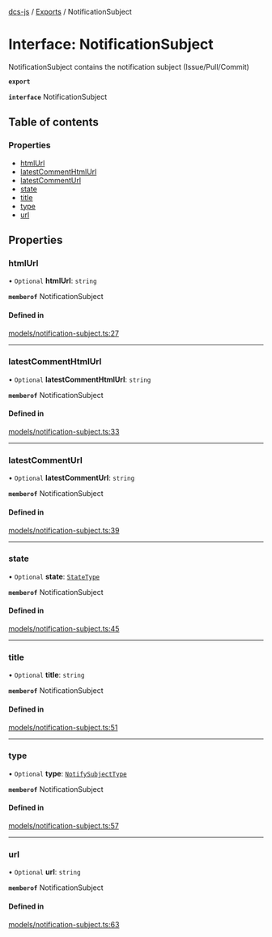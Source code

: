 [dcs-js](../README.md) / [Exports](../modules.md) / NotificationSubject

# Interface: NotificationSubject

NotificationSubject contains the notification subject (Issue/Pull/Commit)

**`export`**

**`interface`** NotificationSubject

## Table of contents

### Properties

- [htmlUrl](NotificationSubject.md#htmlurl)
- [latestCommentHtmlUrl](NotificationSubject.md#latestcommenthtmlurl)
- [latestCommentUrl](NotificationSubject.md#latestcommenturl)
- [state](NotificationSubject.md#state)
- [title](NotificationSubject.md#title)
- [type](NotificationSubject.md#type)
- [url](NotificationSubject.md#url)

## Properties

### <a id="htmlurl" name="htmlurl"></a> htmlUrl

• `Optional` **htmlUrl**: `string`

**`memberof`** NotificationSubject

#### Defined in

[models/notification-subject.ts:27](https://github.com/unfoldingWord/dcs-js/blob/c677a54/models/notification-subject.ts#L27)

___

### <a id="latestcommenthtmlurl" name="latestcommenthtmlurl"></a> latestCommentHtmlUrl

• `Optional` **latestCommentHtmlUrl**: `string`

**`memberof`** NotificationSubject

#### Defined in

[models/notification-subject.ts:33](https://github.com/unfoldingWord/dcs-js/blob/c677a54/models/notification-subject.ts#L33)

___

### <a id="latestcommenturl" name="latestcommenturl"></a> latestCommentUrl

• `Optional` **latestCommentUrl**: `string`

**`memberof`** NotificationSubject

#### Defined in

[models/notification-subject.ts:39](https://github.com/unfoldingWord/dcs-js/blob/c677a54/models/notification-subject.ts#L39)

___

### <a id="state" name="state"></a> state

• `Optional` **state**: [`StateType`](StateType.md)

**`memberof`** NotificationSubject

#### Defined in

[models/notification-subject.ts:45](https://github.com/unfoldingWord/dcs-js/blob/c677a54/models/notification-subject.ts#L45)

___

### <a id="title" name="title"></a> title

• `Optional` **title**: `string`

**`memberof`** NotificationSubject

#### Defined in

[models/notification-subject.ts:51](https://github.com/unfoldingWord/dcs-js/blob/c677a54/models/notification-subject.ts#L51)

___

### <a id="type" name="type"></a> type

• `Optional` **type**: [`NotifySubjectType`](NotifySubjectType.md)

**`memberof`** NotificationSubject

#### Defined in

[models/notification-subject.ts:57](https://github.com/unfoldingWord/dcs-js/blob/c677a54/models/notification-subject.ts#L57)

___

### <a id="url" name="url"></a> url

• `Optional` **url**: `string`

**`memberof`** NotificationSubject

#### Defined in

[models/notification-subject.ts:63](https://github.com/unfoldingWord/dcs-js/blob/c677a54/models/notification-subject.ts#L63)
